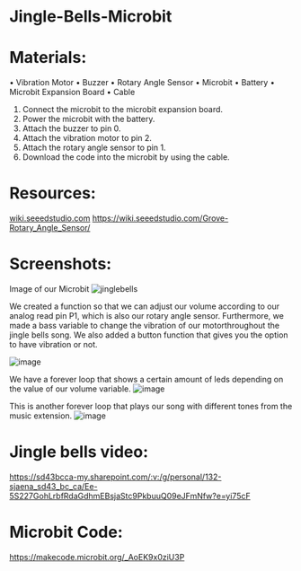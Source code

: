 # Jingle-Bells-Microbit


# Materials:
•	Vibration Motor
• Buzzer
• Rotary Angle Sensor
• Microbit
• Battery
• Microbit Expansion Board
• Cable

1. Connect the microbit to the microbit expansion board.
2. Power the microbit with the battery.
3. Attach the buzzer to pin 0.
4. Attach the vibration motor to pin 2.
5. Attach the rotary angle sensor to pin 1.
6. Download the code into the microbit by using the cable.




# Resources:

[wiki.seeedstudio.com](https://wiki.seeedstudio.com/)
https://wiki.seeedstudio.com/Grove-Rotary_Angle_Sensor/


# Screenshots:

Image of our Microbit
![jinglebells](https://user-images.githubusercontent.com/61333117/206769831-27ea8a6b-6175-4304-bf65-b21ed759598b.jpg)



We created a function so that we can adjust our volume according to our analog read pin P1, which is also our rotary angle sensor.
Furthermore, we made a bass variable to change the vibration of our motorthroughout the jingle bells song. We also added a button function 
that gives you the option to have vibration or not.

![image](https://user-images.githubusercontent.com/61333117/206774212-d6a5e5ab-9741-42c2-ba1d-9a9c37f79297.png)


We have a forever loop that shows a certain amount of leds depending on the value of our volume variable.
![image](https://user-images.githubusercontent.com/61333117/206877122-8de41d7b-7cc4-4b8d-9519-5865795b4282.png)



This is another forever loop that plays our song with different tones from the music extension.
![image](https://user-images.githubusercontent.com/61333117/206877307-a68fd657-c9c5-48cd-9d32-bd52b07338fc.png)



# Jingle bells video:

https://sd43bcca-my.sharepoint.com/:v:/g/personal/132-sjaena_sd43_bc_ca/Ee-5S227GohLrbfRdaGdhmEBsjaStc9PkbuuQ09eJFmNfw?e=yi75cF

# Microbit Code:

https://makecode.microbit.org/_AoEK9x0ziU3P




